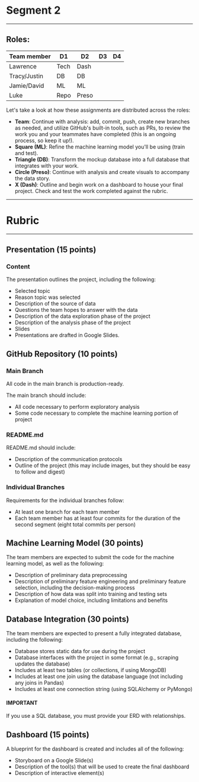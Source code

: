 # Segment 2
---
## Roles:

|Team member    |D1         |D2             |D3     |D4     |
|---            |---        |---            |---    |---    |
|Lawrence       |Tech       |Dash           |       |       |
|Tracy/Justin   |DB         |DB             |       |       |
|Jamie/David    |ML         |ML             |       |       |
|Luke           |Repo       |Preso          |       |       |

Let's take a look at how these assignments are distributed across the roles:

- **Team**: Continue with analysis: add, commit, push, create new branches as needed, and utilize GitHub's built-in tools, such as PRs, to review the work you and your teammates have completed (this is an ongoing process, so keep it up!).
- **Square (ML)**: Refine the machine learning model you'll be using (train and test).
- **Triangle (DB)**: Transform the mockup database into a full database that integrates with your work.
- **Circle (Preso)**: Continue with analysis and create visuals to accompany the data story.
- **X (Dash)**: Outline and begin work on a dashboard to house your final project. Check and test the work completed against the rubric.

---
# Rubric
---
## Presentation (15 points)
### Content
The presentation outlines the project, including the following:

- Selected topic
- Reason topic was selected
- Description of the source of data
- Questions the team hopes to answer with the data
- Description of the data exploration phase of the project
- Description of the analysis phase of the project
- Slides
- Presentations are drafted in Google Slides.

## GitHub Repository (10 points)
### Main Branch
All code in the main branch is production-ready.

The main branch should include:

- All code necessary to perform exploratory analysis
- Some code necessary to complete the machine learning portion of project
### README.md
README.md should include:

- Description of the communication protocols
- Outline of the project (this may include images, but they should be easy to follow and digest)

### Individual Branches
Requirements for the individual branches follow:

- At least one branch for each team member
- Each team member has at least four commits for the duration of the second segment (eight total commits per person)

## Machine Learning Model (30 points)
The team members are expected to submit the code for the machine learning model, as well as the following:

- Description of preliminary data preprocessing
- Description of preliminary feature engineering and preliminary feature selection, including the decision-making process
- Description of how data was split into training and testing sets
- Explanation of model choice, including limitations and benefits

## Database Integration (30 points)
The team members are expected to present a fully integrated database, including the following:

- Database stores static data for use during the project
- Database interfaces with the project in some format (e.g., scraping updates the database)
- Includes at least two tables (or collections, if using MongoDB)
- Includes at least one join using the database language (not including any joins in Pandas)
- Includes at least one connection string (using SQLAlchemy or PyMongo)

#### IMPORTANT
If you use a SQL database, you must provide your ERD with relationships.
 
## Dashboard (15 points)
A blueprint for the dashboard is created and includes all of the following:

- Storyboard on a Google Slide(s)
- Description of the tool(s) that will be used to create the final dashboard
- Description of interactive element(s)